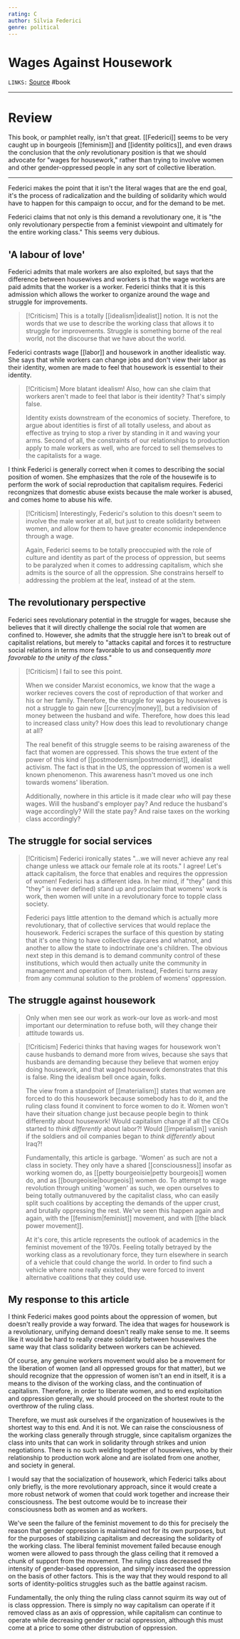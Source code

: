 ```yaml
---
rating: C
author: Silvia Federici
genre: political
---
```

# Wages Against Housework 
`LINKS:` [Source](https://monoskop.org/images/2/23/Federici_Silvia_Wages_Against_Housework_1975.pdf)
#book 

---
# Review
This book, or pamphlet really, isn't that great. [[Federici]] seems to be very caught up in bourgeois [[feminism]] and [[identity politics]], and even draws the conclusion that the *only* revolutionary position is that we should advocate for "wages for housework," rather than trying to involve women and other gender-oppressed people in any sort of collective liberation. 

---
Federici makes the point that it isn't the literal wages that are the end goal, it's the process of radicalization and the building of solidarity which would have to happen for this campaign to occur, and for the demand to be met. 

Federici claims that not only is this demand a revolutionary one, it is "the only revolutionary perspectie from a feminist viewpoint and ultimately for the entire working class." This seems very dubious. 

## 'A labour of love'
Federici admits that male workers are also exploited, but says that the difference between housewives and workers is that the wage workers are paid admits that the worker is a worker. Federici thinks that it is this admission which allows the worker to organize around the wage and struggle for improvements. 

> [!Criticism]
> This is a totally [[idealism|idealist]] notion. It is not the words that we use to describe the working class that allows it to struggle for improvements. Struggle is something borne of the real world, not the discourse that we have about the world. 

Federici contrasts wage [[labor]] and housework in another idealistic way. She says that while workers can change jobs and don't view their labor as their identity, women are made to feel that housework is essential to their identity. 

> [!Criticism]
> More blatant idealism! Also, how can she claim that workers aren't made to feel that labor is their identity? That's simply false. 
> 
> Identity exists downstream of the economics of society. Therefore, to argue about identities is first of all totally useless, and about as effective as trying to stop a river by standing in it and waving your arms. Second of all, the constraints of our relationships to production apply to male workers as well, who are forced to sell themselves to the capitalists for a wage. 

I think Federici is generally correct when it comes to describing the social position of women. She emphasizes that the role of the housewife is to perform the work of social reproduction that capitalism requires. Federici recongnizes that domestic abuse exists because the male worker is abused, and comes home to abuse his wife. 

> [!Criticism]
> Interestingly, Federici's solution to this doesn't seem to involve the male worker at all, but just to create solidarity between women, and allow for them to have greater economic independence through a wage. 
> 
> 
> Again, Federici seems to be totally preoccupied with the role of culture and identity as part of the process of oppression, but seems to be paralyzed when it comes to addressing capitalism, which she admits is the source of all the oppression. She constrains herself to addressing the problem at the leaf, instead of at the stem. 
## The revolutionary perspective
Federici sees revolutionary potential in the struggle for wages, because she believes that it will directly challenge the social role that women are confined to. However, she admits that the struggle here isn't to break out of capitalist relations, but merely to "attacks capital and forces it to restructure social relations in terms more favorable to us and consequently *more favorable to the unity of the class.*" 

> [!Criticism]
> I fail to see this point. 
> 
> 
> When we consider Marxist economics, we know that the wage a worker recieves covers the cost of reproduction of that worker and his or her family. Therefore, the struggle for wages by housewives is not a struggle to gain new [[currency|money]], but a redivision of money between the husband and wife. Therefore, how does this lead to increased class unity? How does this lead to revolutionary change at all?
> 
> The real benefit of this struggle seems to be raising awareness of the fact that women are oppressed. This shows the true extent of the power of this kind of [[postmodernism|postmodernist]], idealist activism. The fact is that in the US, the oppression of women is a well known phenomenon. This awareness hasn't moved us one inch towards womens' liberation. 
> 
> Additionally, nowhere in this article is it made clear *who* will pay these wages. Will the husband's employer pay? And reduce the husband's wage accordingly? Will the state pay? And raise taxes on the working class accordingly?

## The struggle for social services
> [!Criticism]
> Federici ironically states "...we will never achieve any real change unless we attack our female role at its roots." I agree! Let's attack capitalism, the force that enables and requires the oppression of women! Federici has a different idea. In her mind, if "they" (and this "they" is never defined) stand up and proclaim that womens' work is work, then women will unite in a revolutionary force to topple class society. 
> 
> Federici pays little attention to the demand which is actually more revolutionary, that of collective services that would replace the housework. Federici scrapes the surface of this question by stating that it's one thing to have collective daycares and whatnot, and another to allow the state to indoctrinate one's children. The obvious next step in this demand is to demand community control of these institutions, which would then actually unite the community in management and operation of them. Instead, Federici turns away from any communal solution to the problem of womens' oppression. 
## The struggle against housework
> Only when men see our work as work-our love as work-and most important our determination to refuse both, will they change their attitude towards us.

> [!Criticism]
> Federici thinks that having wages for housework won't cause husbands to demand more from wives, because she says that husbands are demanding because they believe that women enjoy doing housework, and that waged housework demonstrates that this is false. Ring the idealism bell once again, folks. 
> 
> 
> The view from a standpoint of [[materialism]] states that women are forced to do this housework because somebody has to do it, and the ruling class found it convinent to force women to do it. Women won't have their situation change just because people begin to think differently about housework! Would capitalism change if all the CEOs started to *think differently* about labor?! Would [[imperialism]] vanish if the soldiers and oil companies began to *think differently* about Iraq?!
> 
> Fundamentally, this article is garbage. 'Women' as such are not a class in society. They only have a shared [[consciousness]] insofar as working women do, as [[petty bourgeoisie|petty bourgeois]] women do, and as [[bourgeoisie|bourgeois]] women do. To attempt to wage revolution through uniting 'women' as such, we open ourselves to being totally outmanuvered by the capitalist class, who can easily split such coalitions by accepting the demands of the upper crust, and brutally oppressing the rest. We've seen this happen again and again, with the [[feminism|feminist]] movement, and with [[the black power movement]].
> 
> At it's core, this article represents the outlook of academics in the feminist movement of the 1970s. Feeling totally betrayed by the working class as a revolutionary force, they turn elsewhere in search of a vehicle that could change the world. In order to find such a vehicle where none really existed, they were forced to invent alternative coalitions that they could use.

## My response to this article
I think Federici makes good points about the oppression of women, but doesn't really provide a way forward. The idea that wages for housework is a revolutionary, unifying demand doesn't really make sense to me. It seems like it would be hard to really create solidarity between housewives the same way that class solidarity between workers can be achieved. 

Of course, any genuine workers movement would also be a movement for the liberation of women (and all oppressed groups for that matter), but we should recognize that the oppression of women isn't an end in itself, it is a means to the divison of the working class, and the continuation of capitalism. Therefore, in order to liberate women, and to end exploitation and oppression generally, we should proceed on the shortest route to the overthrow of the ruling class. 

Therefore, we must ask ourselves if the organization of housewives is the shortest way to this end. And it is not. We can raise the consciousness of the working class generally through struggle, since capitalism organizes the class into units that can work in solidarity through strikes and union negotiations. There is no such welding together of housewives, who by their relationship to production work alone and are isolated from one another, and society in general. 

I would say that the socialization of housework, which Federici talks about only briefly, is the more revolutionary approach, since it would create a more robust network of women that could work together and increase their consciousness. The best outcome would be to increase their consciousness both as women and as workers. 

We've seen the failure of the feminist movement to do this for precisely the reason that gender oppression is maintained not for its own purposes, but for the purposes of stabilizing capitalism and decreasing the solidarity of the working class. The liberal feminist movement failed because enough women were allowed to pass through the glass ceiling that it removed a chunk of support from the movement. The ruling class decreased the intensity of gender-based oppression, and simply increased the oppression on the basis of other factors. This is the way that they would respond to all sorts of identity-politics struggles such as the battle against racism. 

Fundamentally, the only thing the ruling class cannot squirm its way out of is class oppression. There is simply no way capitalism can operate if it removed class as an axis of oppression, while capitalism can continue to operate while decreasing gender or racial oppression, although this must come at a price to some other distrubution of oppression.
